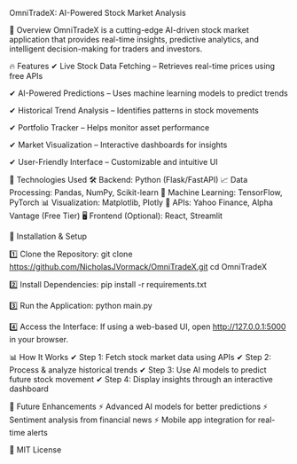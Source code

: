 OmniTradeX: AI-Powered Stock Market Analysis

📌 Overview
OmniTradeX is a cutting-edge AI-driven stock market application that provides real-time insights, predictive analytics, and intelligent decision-making for traders and investors.

🔥 Features
✔ Live Stock Data Fetching – Retrieves real-time prices using free APIs

✔ AI-Powered Predictions – Uses machine learning models to predict trends

✔ Historical Trend Analysis – Identifies patterns in stock movements

✔ Portfolio Tracker – Helps monitor asset performance

✔ Market Visualization – Interactive dashboards for insights

✔ User-Friendly Interface – Customizable and intuitive UI

🔧 Technologies Used
🛠 Backend: Python (Flask/FastAPI)
📈 Data Processing: Pandas, NumPy, Scikit-learn
🤖 Machine Learning: TensorFlow, PyTorch
📊 Visualization: Matplotlib, Plotly
📡 APIs: Yahoo Finance, Alpha Vantage (Free Tier)
🖥 Frontend (Optional): React, Streamlit

🚀 Installation & Setup

1️⃣ Clone the Repository:
git clone https://github.com/NicholasJVormack/OmniTradeX.git
cd OmniTradeX

2️⃣ Install Dependencies:
pip install -r requirements.txt

3️⃣ Run the Application:
python main.py

4️⃣ Access the Interface:
If using a web-based UI, open http://127.0.0.1:5000 in your browser.

📊 How It Works
✔ Step 1: Fetch stock market data using APIs
✔ Step 2: Process & analyze historical trends
✔ Step 3: Use AI models to predict future stock movement
✔ Step 4: Display insights through an interactive dashboard

🔮 Future Enhancements
⚡ Advanced AI models for better predictions
⚡ Sentiment analysis from financial news
⚡ Mobile app integration for real-time alerts

📜 MIT License

